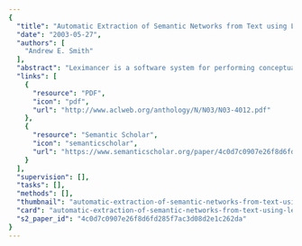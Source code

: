 ```yaml
---
{
  "title": "Automatic Extraction of Semantic Networks from Text using Leximancer",
  "date": "2003-05-27",
  "authors": [
    "Andrew E. Smith"
  ],
  "abstract": "Leximancer is a software system for performing conceptual analysis of text data in a largely language independent manner. The system is modelled on Content Analysis and provides unsupervised and supervised analysis using seeded concept classifiers. Unsupervised ontology discovery is a key component.",
  "links": [
    {
      "resource": "PDF",
      "icon": "pdf",
      "url": "http://www.aclweb.org/anthology/N/N03/N03-4012.pdf"
    },
    {
      "resource": "Semantic Scholar",
      "icon": "semanticscholar",
      "url": "https://www.semanticscholar.org/paper/4c0d7c0907e26f8d6fd285f7ac3d08d2e1c262da"
    }
  ],
  "supervision": [],
  "tasks": [],
  "methods": [],
  "thumbnail": "automatic-extraction-of-semantic-networks-from-text-using-leximancer-thumb.jpg",
  "card": "automatic-extraction-of-semantic-networks-from-text-using-leximancer-card.jpg",
  "s2_paper_id": "4c0d7c0907e26f8d6fd285f7ac3d08d2e1c262da"
}
---
```


